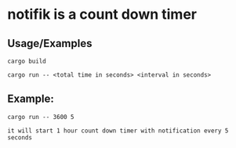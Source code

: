 # notifik is a count down timer

## Usage/Examples

```
cargo build
```

```
cargo run -- <total time in seconds> <interval in seconds>
```

## Example:

```
cargo run -- 3600 5

it will start 1 hour count down timer with notification every 5 seconds
```
